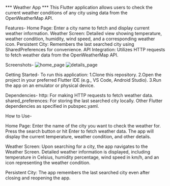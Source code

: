 *** Weather App ***
This Flutter application allows users to check the current weather conditions of any city using data from the OpenWeatherMap API.

Features-
Home Page: Enter a city name to fetch and display current weather information.
Weather Screen: Detailed view showing temperature, weather condition, humidity, wind speed, and a corresponding weather icon.
Persistent City: Remembers the last searched city using SharedPreferences for convenience.
API Integration: Utilizes HTTP requests to fetch weather data from the OpenWeatherMap API.

Screenshots-
![home_page](https://github.com/yashbansal200005/weather_app/assets/174886554/b4ac871f-1dd5-4068-bb65-3b20a8edb3d1)
![details_page](https://github.com/yashbansal200005/weather_app/assets/174886554/b9018993-95c2-4762-9be6-ec1f27b0a95a)

Getting Started-
To run this application:
1.Clone this repository.
2.Open the project in your preferred Flutter IDE (e.g., VS Code, Android Studio).
3.Run the app on an emulator or physical device.

Dependencies-
http: For making HTTP requests to fetch weather data.
shared_preferences: For storing the last searched city locally.
Other Flutter dependencies as specified in pubspec.yaml.

How to Use-

Home Page:
Enter the name of the city you want to check the weather for.
Press the search button or hit Enter to fetch weather data.
The app will display the current temperature, weather condition, and other details.

Weather Screen:
Upon searching for a city, the app navigates to the Weather Screen.
Detailed weather information is displayed, including temperature in Celsius, humidity percentage, wind speed in km/h, and an icon representing the weather condition.

Persistent City:
The app remembers the last searched city even after closing and reopening the app.
